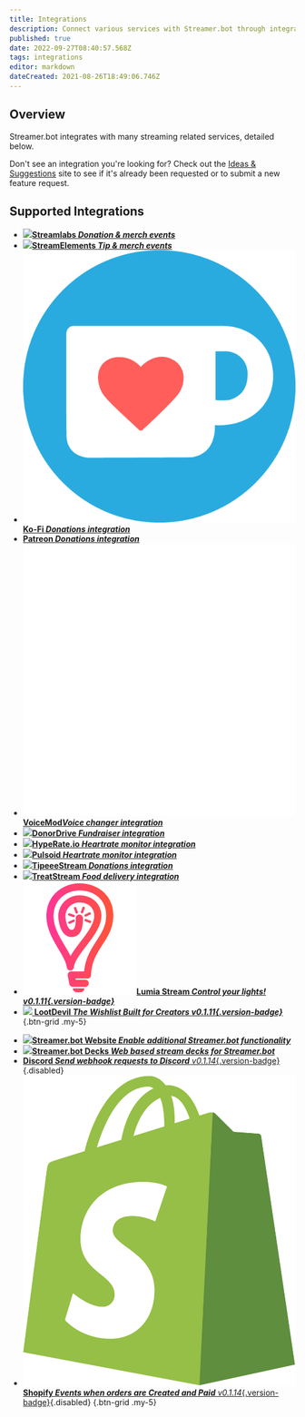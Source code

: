 ```yaml
---
title: Integrations
description: Connect various services with Streamer.bot through integrations
published: true
date: 2022-09-27T08:40:57.568Z
tags: integrations
editor: markdown
dateCreated: 2021-08-26T18:49:06.746Z
---
```


## Overview
Streamer.bot integrates with many streaming related services, detailed below.

Don't see an integration you're looking for? Check out the [Ideas &amp; Suggestions](https://ideas.streamer.bot) site to see if it's already been requested or to submit a new feature request.

## Supported Integrations
- [<img src="https://streamer.bot/img/integrations/streamlabs.png"/>**Streamlabs *Donation &amp; merch events***](/en/Integrations/Streamlabs)
- [<img src="https://streamer.bot/img/integrations/streamelements.png"/>**StreamElements *Tip &amp; merch events***](/en/Integrations/StreamElements)
- [<img src="/ko-fi_icon_rgb_rounded.png"/>**Ko-Fi *Donations integration***](/en/Integrations/Ko-Fi)
- [<i class="mdi mdi-patreon text--patreon"></i> **Patreon *Donations integration***](/en/Integrations/Patreon)
- [<img src="/logos/voicemod.png"/>**VoiceMod*Voice changer integration***](/en/Integrations/VoiceMod)
- [<img src="/donordrive.webp"/>**DonorDrive *Fundraiser integration***](/en/Integrations/DonorDrive)
- [<img src="https://streamer.bot/img/integrations/hyperate.png"/>**HypeRate.io *Heartrate monitor integration***](/en/Integrations/HypeRate-io)
- [<img src="https://streamer.bot/img/integrations/pulsoid.png"/>**Pulsoid *Heartrate monitor integration***](/en/Integrations/Pulsoid)
- [<img src="https://streamer.bot/img/integrations/tipeestream.png"/>**TipeeeStream *Donations integration***](/en/Integrations/TipeeeStream)
- [<img src="https://streamer.bot/img/integrations/treatstream.png"/>**TreatStream *Food delivery integration***](/en/Integrations/TreatStream)
- [<img src="/logos/lumia_stream.png"/>**Lumia Stream *Control your lights! *v0.1.11*{.version-badge}***](/en/Integrations/Lumia-Stream)
- [<img src="https://streamer.bot/img/integrations/lootdevil.png"/> **LootDevil *The Wishlist Built for Creators *v0.1.11*{.version-badge}***](/en/Integrations/LootDevil)
{.btn-grid .my-5}

<div></div>

 - [<img src="https://streamer.bot/logo.png"/>**Streamer.bot Website *Enable additional Streamer.bot functionality***](/en/Integrations/Streamer-bot)
- [<img src="https://streamer.bot/logo.svg"/>**Streamer.bot Decks *Web based stream decks for Streamer.bot***](/en/Extended-Features/HTML-Decks)
- [<i class="mdi mdi-discord text--discord"></i>**Discord *Send webhook requests to Discord*** *v0.1.14*{.version-badge}](/en/Integrations/Discord){.disabled}
- [<img src="/logos/shopify.svg"/>**Shopify *Events when orders are Created and Paid*** *v0.1.14*{.version-badge}](/en/Integrations/Discord){.disabled}
{.btn-grid .my-5}